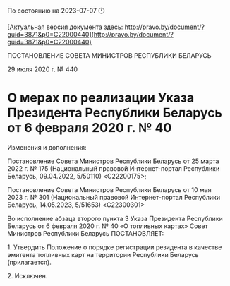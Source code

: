 По состоянию на 2023-07-07 &#x1F550;

[Актуальная версия документа здесь: http://pravo.by/document/?guid=3871&p0=C22000440](http://pravo.by/document/?guid=3871&p0=C22000440)

<p>ПОСТАНОВЛЕНИЕ СОВЕТА МИНИСТРОВ РЕСПУБЛИКИ БЕЛАРУСЬ</p>
<p>29 июля 2020 г. № 440</p>
<h1>О мерах по реализации Указа Президента Республики Беларусь от 6 февраля 2020 г. № 40</h1>
<p>Изменения и дополнения:</p>
<p>Постановление Совета Министров Республики Беларусь от 25 марта 2022 г. № 175 (Национальный правовой Интернет-портал Республики Беларусь, 09.04.2022, 5/50110) &lt;C22200175&gt;;</p>
<p>Постановление Совета Министров Республики Беларусь от 10 мая 2023 г. № 301 (Национальный правовой Интернет-портал Республики Беларусь, 14.05.2023, 5/51653) &lt;C22300301&gt;</p>
<p></p>
<p>Во исполнение абзаца второго пункта 3 Указа Президента Республики Беларусь от 6 февраля 2020 г. № 40 «О топливных картах» Совет Министров Республики Беларусь ПОСТАНОВЛЯЕТ:</p>
<p>1. Утвердить Положение о порядке регистрации резидента в качестве эмитента топливных карт на территории Республики Беларусь (прилагается).</p>
<p>2. Исключен.</p>